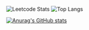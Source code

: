 ![Leetcode Stats](https://leetcard.jacoblin.cool/Impulse_imp) ![Top Langs](https://github-readme-stats.vercel.app/api/top-langs/?username=ImpulseImp&layout=compact)

[![Anurag's GitHub stats](https://github-readme-stats.vercel.app/api?username=ImpulseImp&show_icons=true)](https://github.com/ImpulseImp/github-readme-stats&show_icons=true)


